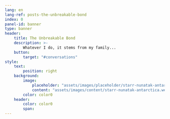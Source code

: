```yaml
---
lang: en
lang-ref: posts-the-unbreakable-bond 
index: 0
panel-id: banner
type: banner
header:
    title: The Unbreakable Bond
    description: >-
        Whatever I do, it stems from my family...
    button:
        target: "#conversations"
style:
    text:
        position: right
    background:
        image:
            placeholder: "assets/images/placeholder/starr-nunatak-antarctica.webp"
            content: "assets/images/content/starr-nunatak-antarctica.webp"
        color: color0
    header:
        color: color0
        span:
---
```

